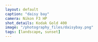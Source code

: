 ```yaml
---
layout: default
caption: "daisy bay"
camera: Nikon F3 HP
shot_details: Kodak Gold 400
image: "/photography_files/daisybay.png"
tags: [landscape, sunset]
---
```

